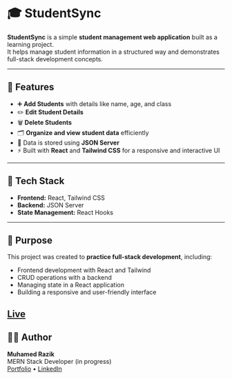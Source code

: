 # 🎓 StudentSync

**StudentSync** is a simple **student management web application** built as a learning project.  
It helps manage student information in a structured way and demonstrates full-stack development concepts.

---

## 🚀 Features

- ➕ **Add Students** with details like name, age, and class  
- ✏️ **Edit Student Details**  
- 🗑️ **Delete Students**  
- 🗂️ **Organize and view student data** efficiently  
- 💾 Data is stored using **JSON Server**  
- ⚡ Built with **React** and **Tailwind CSS** for a responsive and interactive UI  

---

## 🧠 Tech Stack

- **Frontend:** React, Tailwind CSS  
- **Backend:** JSON Server  
- **State Management:** React Hooks  

---

## 🎯 Purpose

This project was created to **practice full-stack development**, including:  
- Frontend development with React and Tailwind  
- CRUD operations with a backend  
- Managing state in a React application  
- Building a responsive and user-friendly interface  

[Live](https://student-sync-opal.vercel.app)
---

## 👨‍💻 Author

**Muhamed Razik**  
MERN Stack Developer (in progress)  
[Portfolio](https://portfolio-jade-six-ruq0v6ebxr.vercel.app) • [LinkedIn](https://www.linkedin.com/in/muhamed-razik)